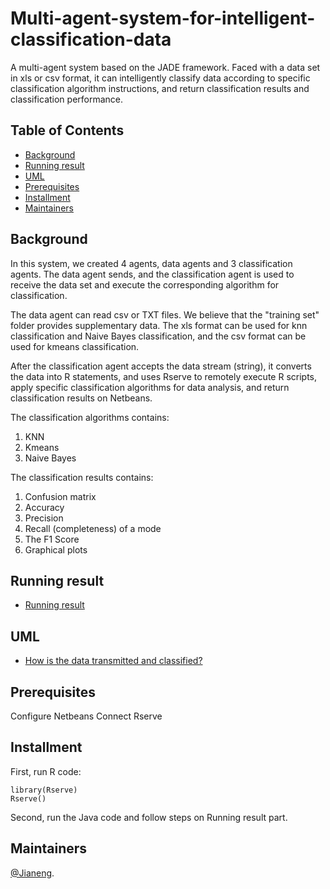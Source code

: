 # Multi-agent-system-for-intelligent-classification-data
A multi-agent system based on the JADE framework. Faced with a data set in xls or csv format, it can intelligently classify data according to specific classification algorithm instructions, and return classification results and classification performance.

## Table of Contents

- [Background](#background)
- [Running result](#running-result)
- [UML](#uml)
- [Prerequisites](#prerequisites)
- [Installment](#installment) 
- [Maintainers](#maintainers)

## Background
In this system, we created 4 agents, data agents and 3 classification agents. The data agent sends, and the classification agent is used to receive the data set and execute the corresponding algorithm for classification.

The data agent can read csv or TXT files. We believe that the "training set" folder provides supplementary data. The xls format can be used for knn classification and Naive Bayes classification, and the csv format can be used for kmeans classification.

After the classification agent accepts the data stream (string), it converts the data into R statements, and uses Rserve to remotely execute R scripts, apply specific classification algorithms for data analysis, and return classification results on Netbeans.

The classification algorithms contains:
1. KNN
2. Kmeans
3. Naive Bayes

The classification results contains:
1. Confusion matrix
2. Accuracy
3. Precision
4. Recall (completeness) of a mode
5. The F1 Score
6. Graphical plots

## Running result
- [Running result](https://github.com/jianengli/Multi-agent-system-for-intelligent-classification-data/blob/master/GIF.gif)

## UML
- [How is the data transmitted and classified?](https://github.com/jianengli/Multi-agent-system-for-intelligent-classification-data/blob/master/UML.png)

## Prerequisites
Configure Netbeans
Connect Rserve

## Installment
First, run R code:
```
library(Rserve)
Rserve()
```
Second, run the Java code and follow steps on Running result part.

## Maintainers
[@Jianeng](https://github.com/jianengli).
